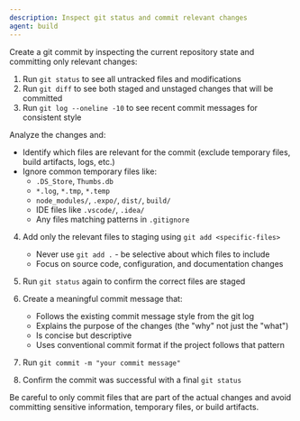 ```yaml
---
description: Inspect git status and commit relevant changes
agent: build
---
```


Create a git commit by inspecting the current repository state and committing only relevant changes:

1. Run `git status` to see all untracked files and modifications
2. Run `git diff` to see both staged and unstaged changes that will be committed
3. Run `git log --oneline -10` to see recent commit messages for consistent style

Analyze the changes and:
- Identify which files are relevant for the commit (exclude temporary files, build artifacts, logs, etc.)
- Ignore common temporary files like:
  - `.DS_Store`, `Thumbs.db`
  - `*.log`, `*.tmp`, `*.temp`
  - `node_modules/`, `.expo/`, `dist/`, `build/`
  - IDE files like `.vscode/`, `.idea/`
  - Any files matching patterns in `.gitignore`

4. Add only the relevant files to staging using `git add <specific-files>`
   - Never use `git add .` - be selective about which files to include
   - Focus on source code, configuration, and documentation changes

5. Run `git status` again to confirm the correct files are staged

6. Create a meaningful commit message that:
   - Follows the existing commit message style from the git log
   - Explains the purpose of the changes (the "why" not just the "what")
   - Is concise but descriptive
   - Uses conventional commit format if the project follows that pattern

7. Run `git commit -m "your commit message"`

8. Confirm the commit was successful with a final `git status`

Be careful to only commit files that are part of the actual changes and avoid committing sensitive information, temporary files, or build artifacts.